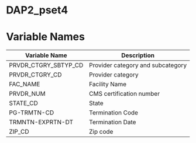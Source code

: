 # DAP2_pset4
# Variable Names

| Variable Name                          | Description                             |
| -------------------------------------- | ----------------------------------------|
| PRVDR_CTGRY_SBTYP_CD                   | Provider category and subcategory       |
| PRVDR_CTGRY_CD                         | Provider category                       |
| FAC_NAME                               | Facility Name                           | 
| PRVDR_NUM                              | CMS certification number                |
| STATE_CD                               | State                                   | 
| PG-TRMTN-CD                            | Termination Code                        | 
| TRMNTN-EXPRTN-DT                       | Termination Date                        | 
| ZIP_CD                                 | Zip code                                | 
